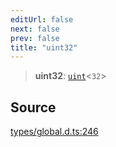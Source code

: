 ```yaml
---
editUrl: false
next: false
prev: false
title: "uint32"
---
```


> **uint32**: [`uint`](uint.md)\<`32`\>

## Source

[types/global.d.ts:246](https://github.com/algorandfoundation/tealscript/blob/e015f8b0/types/global.d.ts#L246)
